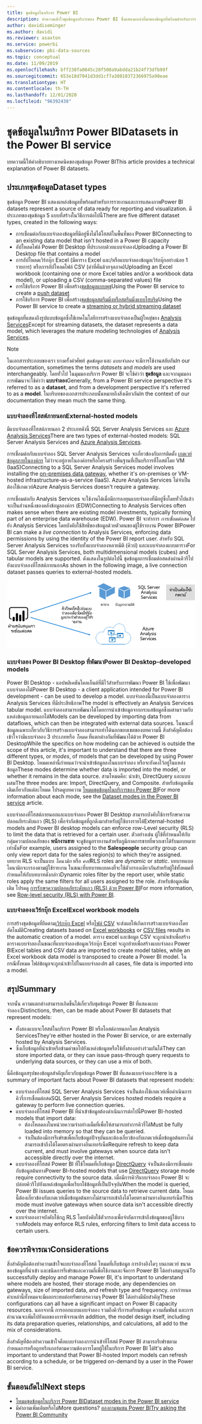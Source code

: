 ```yaml
---
title: ชุดข้อมูลในบริการ Power BI
description: ทำความเข้าใจชุดข้อมูลบริการของ Power BI ซึ่งแสดงแหล่งที่มาของข้อมูลที่พร้อมสำหรับการรายงานและการแสดงภาพ
author: davidiseminger
ms.author: davidi
ms.reviewer: asaxton
ms.service: powerbi
ms.subservice: pbi-data-sources
ms.topic: conceptual
ms.date: 11/09/2019
ms.openlocfilehash: bff238fa0845c28f508a9abdda21b24f73dfb99f
ms.sourcegitcommit: 653e18d7041d3dd1cf7a38010372366975a98eae
ms.translationtype: HT
ms.contentlocale: th-TH
ms.lasthandoff: 12/01/2020
ms.locfileid: "96392438"
---
```

# <a name="datasets-in-the-power-bi-service"></a><span data-ttu-id="5e8c6-103">ชุดข้อมูลในบริการ Power BI</span><span class="sxs-lookup"><span data-stu-id="5e8c6-103">Datasets in the Power BI service</span></span>

<span data-ttu-id="5e8c6-104">บทความนี้ให้คำอธิบายทางเทคนิคของชุดข้อมูล Power BI</span><span class="sxs-lookup"><span data-stu-id="5e8c6-104">This article provides a technical explanation of Power BI datasets.</span></span>

## <a name="dataset-types"></a><span data-ttu-id="5e8c6-105">ประเภทชุดข้อมูล</span><span class="sxs-lookup"><span data-stu-id="5e8c6-105">Dataset types</span></span>

<span data-ttu-id="5e8c6-106">ชุดข้อมูล Power BI แสดงแหล่งข้อมูลที่พร้อมสำหรับการรายงานและการแสดงภาพ</span><span class="sxs-lookup"><span data-stu-id="5e8c6-106">Power BI datasets represent a source of data ready for reporting and visualization.</span></span> <span data-ttu-id="5e8c6-107">มีประเภทของชุดข้อมูล 5 แบบที่สร้างในวิธีการต่อไปนี้</span><span class="sxs-lookup"><span data-stu-id="5e8c6-107">There are five different dataset types, created in the following ways:</span></span>

- <span data-ttu-id="5e8c6-108">การเชื่อมต่อกับแบบจำลองข้อมูลที่มีอยู่ซึ่งไม่ได้โฮสต์ในพื้นที่ของ Power BI</span><span class="sxs-lookup"><span data-stu-id="5e8c6-108">Connecting to an existing data model that isn't hosted in a Power BI capacity</span></span>
- <span data-ttu-id="5e8c6-109">อัปโหลดไฟล์ Power BI Desktop ที่ประกอบด้วยแบบจำลอง</span><span class="sxs-lookup"><span data-stu-id="5e8c6-109">Uploading a Power BI Desktop file that contains a model</span></span>
- <span data-ttu-id="5e8c6-110">การอัปโหลดเวิร์กบุ๊ก Excel (มีตาราง Excel และ/หรือแบบจำลองข้อมูลเวิร์กบุ๊กอย่างน้อย 1 รายการ) หรือการอัปโหลดไฟล์ CSV (ค่าที่คั่นด้วยจุลภาค)</span><span class="sxs-lookup"><span data-stu-id="5e8c6-110">Uploading an Excel workbook (containing one or more Excel tables and/or a workbook data model), or uploading a  CSV (comma-separated values) file</span></span>
- <span data-ttu-id="5e8c6-111">การใช้บริการ Power BI เพื่อสร้าง[ชุดข้อมูลแบบพุช](../developer/automation/walkthrough-push-data.md)</span><span class="sxs-lookup"><span data-stu-id="5e8c6-111">Using the Power BI service to create a [push dataset](../developer/automation/walkthrough-push-data.md)</span></span>
- <span data-ttu-id="5e8c6-112">การใช้บริการ Power BI เพื่อสร้าง[ชุดข้อมูลสตรีมมิ่งหรือสตรีมมิ่งแบบไฮบริด](service-real-time-streaming.md)</span><span class="sxs-lookup"><span data-stu-id="5e8c6-112">Using the Power BI service to create a [streaming or hybrid streaming dataset](service-real-time-streaming.md)</span></span>

<span data-ttu-id="5e8c6-113">ชุดข้อมูลที่แสดงถึงรูปแบบข้อมูลซึ่งใช้เทคโนโลยีการสร้างแบบจำลองเป็นผู้ใหญ่ของ [Analysis Services](/analysis-services/analysis-services-overview)</span><span class="sxs-lookup"><span data-stu-id="5e8c6-113">Except for streaming datasets, the dataset represents a data model, which leverages the mature modeling technologies of [Analysis Services](/analysis-services/analysis-services-overview).</span></span>

> [!NOTE]
> <span data-ttu-id="5e8c6-114">ในเอกสารประกอบของเรา บางครั้งคำศัพท์ _ชุดข้อมูล_ และ _แบบจำลอง_ จะมีการใช้งานสลับกัน</span><span class="sxs-lookup"><span data-stu-id="5e8c6-114">In our documentation, sometimes the terms _datasets_ and _models_ are used interchangeably.</span></span> <span data-ttu-id="5e8c6-115">โดยทั่วไป ในมุมมองบริการ Power BI จะใช้คำว่า **ชุดข้อมูล** และจากมุมมองการพัฒนาจะใช้คำว่า **แบบจำลอง**</span><span class="sxs-lookup"><span data-stu-id="5e8c6-115">Generally, from a Power BI service perspective it's referred to as a **dataset**, and from a development perspective it's referred to as a **model**.</span></span> <span data-ttu-id="5e8c6-116">ในบริบทของเอกสารประกอบนั้นหมายถึงสิ่งเดียวกัน</span><span class="sxs-lookup"><span data-stu-id="5e8c6-116">In the context of our documentation they mean much the same thing.</span></span>

### <a name="external-hosted-models"></a><span data-ttu-id="5e8c6-117">แบบจำลองที่โฮสต์ภายนอก</span><span class="sxs-lookup"><span data-stu-id="5e8c6-117">External-hosted models</span></span>

<span data-ttu-id="5e8c6-118">มีแบบจำลองที่โฮสต์ภายนอก 2 ประเภทดังนี้ SQL Server Analysis Services และ [Azure Analysis Services](/azure/analysis-services/analysis-services-overview)</span><span class="sxs-lookup"><span data-stu-id="5e8c6-118">There are two types of external-hosted models: SQL Server Analysis Services and [Azure Analysis Services](/azure/analysis-services/analysis-services-overview).</span></span>

<span data-ttu-id="5e8c6-119">การเชื่อมต่อกับแบบจำลอง SQL Server Analysis Services จะเกี่ยวข้องกับการติดตั้ง [เกตเวย์ข้อมูลภายในองค์กร](service-gateway-onprem.md) ไม่ว่าจะอยู่ภายในองค์กรหรือโครงสร้างพื้นฐานที่เป็นบริการที่โอสต์โดย VM (IaaS)</span><span class="sxs-lookup"><span data-stu-id="5e8c6-119">Connecting to a SQL Server Analysis Services model involves installing the [on-premises data gateway](service-gateway-onprem.md), whether it's on-premises or VM-hosted infrastructure-as-a-service (IaaS).</span></span> <span data-ttu-id="5e8c6-120">Azure Analysis Services ไม่จำเป็นต้องใช้เกตเวย์</span><span class="sxs-lookup"><span data-stu-id="5e8c6-120">Azure Analysis Services doesn't require a gateway.</span></span>

<span data-ttu-id="5e8c6-121">การเชื่อมต่อกับ Analysis Services จะใช้งานได้เมื่อมีการลงทุนแบบจำลองที่มีอยู่ซึ่งโดยทั่วไปแล้วจะเป็นส่วนหนึ่งของคลังข้อมูลองค์กร (EDW)</span><span class="sxs-lookup"><span data-stu-id="5e8c6-121">Connecting to Analysis Services often makes sense when there are existing model investments, typically forming part of an enterprise data warehouse (EDW).</span></span> <span data-ttu-id="5e8c6-122">Power BI จะทำการ _การเชื่อมต่อสด_ ไปยัง Analysis Services โดยบังคับใช้สิทธิ์ของข้อมูลด้วยตัวตนของผู้ใช้รายงาน Power BI</span><span class="sxs-lookup"><span data-stu-id="5e8c6-122">Power BI can make a _live connection_ to Analysis Services, enforcing data permissions by using the identity of the Power BI report user.</span></span> <span data-ttu-id="5e8c6-123">สำหรับ SQL Server Analysis Services รองรับทั้งแบบจำลองหลายมิติ (คิวบ์) และแบบจำลองแบบตาราง</span><span class="sxs-lookup"><span data-stu-id="5e8c6-123">For SQL Server Analysis Services, both multidimensional models (cubes) and tabular models are supported.</span></span> <span data-ttu-id="5e8c6-124">ดังแสดงในรูปต่อไปนี้ ชุดข้อมูลการเชื่อมต่อสดส่งผ่านคิวรีไปยังแบบจำลองที่โฮสต์ภายนอก</span><span class="sxs-lookup"><span data-stu-id="5e8c6-124">As shown in the following image, a live connection dataset passes queries to external-hosted models.</span></span>

![ชุดข้อมูลการเชื่อมต่อสดส่งผ่านคิวรีไปยังแบบจำลองที่โฮสต์ภายนอก](media/service-datasets-understand/live-connection-dataset.png)

### <a name="power-bi-desktop-developed-models"></a><span data-ttu-id="5e8c6-126">แบบจำลอง Power BI Desktop ที่พัฒนา</span><span class="sxs-lookup"><span data-stu-id="5e8c6-126">Power BI Desktop-developed models</span></span>

<span data-ttu-id="5e8c6-127">Power BI Desktop - แอปพลิเคชันไคลเอ็นต์ที่มีไว้สำหรับการพัฒนา Power BI ใช้เพื่อพัฒนาแบบจำลองได้</span><span class="sxs-lookup"><span data-stu-id="5e8c6-127">Power BI Desktop - a client application intended for Power BI development - can be used to develop a model.</span></span> <span data-ttu-id="5e8c6-128">แบบจำลองนี้เป็นแบบจำลองตาราง Analysis Services ที่มีประสิทธิภาพ</span><span class="sxs-lookup"><span data-stu-id="5e8c6-128">The model is effectively an Analysis Services tabular model.</span></span> <span data-ttu-id="5e8c6-129">แบบจำลองสามารถพัฒนาได้โดยการนำเข้าข้อมูลจากกระแสข้อมูลซึ่งผสานรวมกับแหล่งข้อมูลภายนอกได้</span><span class="sxs-lookup"><span data-stu-id="5e8c6-129">Models can be developed by importing data from dataflows, which can then be integrated with external data sources.</span></span> <span data-ttu-id="5e8c6-130">ในขณะที่ข้อมูลเฉพาะเกี่ยวกับวิธีการสร้างแบบจำลองสามารถทำได้นอกขอบเขตของบทความนี้ สิ่งสำคัญคือต้องเข้าใจว่ามีแบบจำลอง 3 ประเภทหรือ _โหมด_ ที่แตกต่างกันที่พัฒนาได้ด้วย Power BI Desktop</span><span class="sxs-lookup"><span data-stu-id="5e8c6-130">While the specifics on how modeling can be achieved is outside the scope of this article, it's important to understand that there are three different types, or _modes_, of models that can be developed by using Power BI Desktop.</span></span> <span data-ttu-id="5e8c6-131">โหมดเหล่านี้กำหนดว่าจะนำเข้าข้อมูลลงในแบบจำลอง หรือจะยังคงไว้อยู่ในแหล่งข้อมูล</span><span class="sxs-lookup"><span data-stu-id="5e8c6-131">These modes determine whether data is imported into the model, or whether it remains in the data source.</span></span> <span data-ttu-id="5e8c6-132">สามโหมดคือ: นำเข้า, DirectQuery และแบบผสม</span><span class="sxs-lookup"><span data-stu-id="5e8c6-132">The three modes are: Import, DirectQuery, and Composite.</span></span> <span data-ttu-id="5e8c6-133">สำหรับข้อมูลเพิ่มเติมเกี่ยวกับแต่ละโหมด โปรดดูบทความ [โหมดชุดข้อมูลในบริการของ Power BI](service-dataset-modes-understand.md)</span><span class="sxs-lookup"><span data-stu-id="5e8c6-133">For more information about each mode, see the [Dataset modes in the Power BI service](service-dataset-modes-understand.md) article.</span></span>

<span data-ttu-id="5e8c6-134">แบบจำลองที่โฮสต์ภายนอกและแบบจำลอง Power BI Desktop สามารถบังคับใช้การรักษาความปลอดภัยระดับแถว (RLS) เพื่อจำกัดข้อมูลที่ถูกดึงมาสำหรับผู้ใช้บางรายได้</span><span class="sxs-lookup"><span data-stu-id="5e8c6-134">External-hosted models and Power BI desktop models can enforce row-Level security (RLS) to limit the data that is retrieved for a certain user.</span></span> <span data-ttu-id="5e8c6-135">ตัวอย่างเช่น ผู้ใช้ที่กำหนดให้กับกลุ่มความปลอดภัยของ **พนักงานขาย** จะดูข้อมูลรายงานสำหรับภูมิภาคการขายที่พวกเขาได้รับมอบหมายเท่านั้น</span><span class="sxs-lookup"><span data-stu-id="5e8c6-135">For example, users assigned to the **Salespeople** security group can only view report data for the sales region(s) to which they're assigned.</span></span> <span data-ttu-id="5e8c6-136">บทบาท RLS จะเป็นแบบ _ไดนามิก_ หรือ _คงที่_</span><span class="sxs-lookup"><span data-stu-id="5e8c6-136">RLS roles are _dynamic_ or _static_.</span></span> <span data-ttu-id="5e8c6-137">บทบาทแบบไดนามิกจะกรองตามผู้ใช้รายงาน ในขณะที่บทบาทแบบคงที่จะใช้ตัวกรองเดียวกันสำหรับผู้ใช้ทั้งหมดที่กำหนดให้กับบทบาทดังกล่าว</span><span class="sxs-lookup"><span data-stu-id="5e8c6-137">Dynamic roles filter by the report user, while static roles apply the same filters for all users assigned to the role.</span></span> <span data-ttu-id="5e8c6-138">สำหรับข้อมูลเพิ่มเติม โปรดดู [การรักษาความปลอดภัยระดับแถว (RLS) ด้วย Power BI](../admin/service-admin-rls.md)</span><span class="sxs-lookup"><span data-stu-id="5e8c6-138">For more information, see [Row-level security (RLS) with Power BI](../admin/service-admin-rls.md).</span></span>

### <a name="excel-workbook-models"></a><span data-ttu-id="5e8c6-139">แบบจำลองงเวิร์กบุ๊ก Excel</span><span class="sxs-lookup"><span data-stu-id="5e8c6-139">Excel workbook models</span></span>

<span data-ttu-id="5e8c6-140">การสร้างชุดข้อมูลที่ยึดตาม[เวิร์กบุ๊ก Excel](service-excel-workbook-files.md) หรือ[ไฟล์ CSV](service-comma-separated-value-files.md)  จะส่งผลให้เกิดการสร้างแบบจำลองโดยอัตโนมัติ</span><span class="sxs-lookup"><span data-stu-id="5e8c6-140">Creating datasets based on [Excel workbooks](service-excel-workbook-files.md) or [CSV files](service-comma-separated-value-files.md) results in the automatic creation of a model.</span></span> <span data-ttu-id="5e8c6-141">ตาราง excel และข้อมูล CSV จะถูกนำเข้าเพื่อสร้างตารางแบบจำลองในขณะที่แบบจำลองข้อมูลเวิร์กบุ๊ก Excel จะถูกย้ายเพื่อสร้างแบบจำลอง Power BI</span><span class="sxs-lookup"><span data-stu-id="5e8c6-141">Excel tables and CSV data are imported to create model tables, while an Excel workbook data model is transposed to create a Power BI model.</span></span> <span data-ttu-id="5e8c6-142">ในกรณีทั้งหมด ไฟล์ข้อมูลจะถูกนำเข้าไปในแบบจำลอง</span><span class="sxs-lookup"><span data-stu-id="5e8c6-142">In all cases, file data is imported into a model.</span></span>

## <a name="summary"></a><span data-ttu-id="5e8c6-143">สรุป</span><span class="sxs-lookup"><span data-stu-id="5e8c6-143">Summary</span></span>

<span data-ttu-id="5e8c6-144">จากนั้น ความแตกต่างสามารถเกิดขึ้นได้เกี่ยวกับชุดข้อมูล Power BI ที่แสดงแบบจำลอง:</span><span class="sxs-lookup"><span data-stu-id="5e8c6-144">Distinctions, then, can be made about Power BI datasets that represent models:</span></span>

- <span data-ttu-id="5e8c6-145">ทั้งสองแบบจะโฮสต์ในบริการ Power BI หรือโอสต์ภายนอกโดย Analysis Services</span><span class="sxs-lookup"><span data-stu-id="5e8c6-145">They're either hosted in the Power BI service, or are externally hosted by Analysis Services.</span></span>
- <span data-ttu-id="5e8c6-146">ซึ่งเก็บข้อมูลที่นำเข้าหรือข้ามคำขอไปยังแหล่งข้อมูลหรือใช้ทั้งสองอย่างร่วมกันได้</span><span class="sxs-lookup"><span data-stu-id="5e8c6-146">They can store imported data, or they can issue pass-through query requests to underlying data sources, or they can use a mix of both.</span></span>

<span data-ttu-id="5e8c6-147">นี่คือข้อมูลสรุปของข้อมูลสำคัญเกี่ยวกับชุดข้อมูล Power BI ที่แสดงแบบจำลอง:</span><span class="sxs-lookup"><span data-stu-id="5e8c6-147">Here is a summary of important facts about Power BI datasets that represent models:</span></span>

- <span data-ttu-id="5e8c6-148">แบบจำลองที่โฮสต์ SQL Server Analysis Services จำเป็นต้องใช้เกตเวย์เพื่อดำเนินการคิวรี่การเชื่อมต่อสด</span><span class="sxs-lookup"><span data-stu-id="5e8c6-148">SQL Server Analysis Services hosted models require a gateway to perform live connection queries.</span></span>
- <span data-ttu-id="5e8c6-149">แบบจำลองที่โฮสต์ Power BI ที่นำเข้าข้อมูลต้องดำเนินการต่อไปนี้</span><span class="sxs-lookup"><span data-stu-id="5e8c6-149">Power BI-hosted models that import data:</span></span>
  - <span data-ttu-id="5e8c6-150">ต้องโหลดลงในหน่วยความจำอย่างเต็มที่เพื่อให้สามารถทำการคิวรี่ได้</span><span class="sxs-lookup"><span data-stu-id="5e8c6-150">Must be fully loaded into memory so that they can be queried.</span></span>
  - <span data-ttu-id="5e8c6-151">จำเป็นต้องมีการรีเฟรชเพื่อเก็บข้อมูลปัจจุบันและต้องเกี่ยวข้องกับเกตเวย์เมื่อข้อมูลต้นทางไม่สามารถเข้าถึงได้โดยตรงผ่านทางอินเทอร์เน็ต</span><span class="sxs-lookup"><span data-stu-id="5e8c6-151">Require refresh to keep data current, and must involve gateways when source data isn't accessible directly over the internet.</span></span>
- <span data-ttu-id="5e8c6-152">แบบจำลองที่โฮสต์ Power BI ที่ใช้โหมดที่เก็บข้อมูล [DirectQuery](desktop-directquery-about.md) จำเป็นต้องมีการเชื่อมต่อกับข้อมูลต้นทาง</span><span class="sxs-lookup"><span data-stu-id="5e8c6-152">Power BI-hosted models that use [DirectQuery](desktop-directquery-about.md) storage mode require connectivity to the source data.</span></span> <span data-ttu-id="5e8c6-153">เมื่อมีการคิวรีแบบจำลอง Power BI จะปล่อยคิวรีไปยังแหล่งข้อมูลเพื่อเรียกใช้ข้อมูลที่เป็นปัจจุบัน</span><span class="sxs-lookup"><span data-stu-id="5e8c6-153">When the model is queried, Power BI issues queries to the source data to retrieve current data.</span></span> <span data-ttu-id="5e8c6-154">โหมดนี้ต้องเกี่ยวข้องกับเกตเวย์เมื่อข้อมูลต้นทางไม่สามารถเข้าถึงได้โดยตรงผ่านทางอินเทอร์เน็ต</span><span class="sxs-lookup"><span data-stu-id="5e8c6-154">This mode must involve gateways when source data isn't accessible directly over the internet.</span></span>
- <span data-ttu-id="5e8c6-155">แบบจำลองอาจบังคับใช้กฎ RLS โดยบังคับใช้ตัวกรองเพื่อจำกัดการเข้าถึงข้อมูลของผู้ใช้บางราย</span><span class="sxs-lookup"><span data-stu-id="5e8c6-155">Models may enforce RLS rules, enforcing filters to limit data access to certain users.</span></span>

## <a name="considerations"></a><span data-ttu-id="5e8c6-156">ข้อควรพิจารณา</span><span class="sxs-lookup"><span data-stu-id="5e8c6-156">Considerations</span></span>

<span data-ttu-id="5e8c6-157">สิ่งสำคัญคือต้องทำความเข้าใจแบบจำลองที่โฮสต์ โหมดที่เก็บข้อมูล การอ้างอิงใดๆ บนเกตเวย์ ขนาดของข้อมูลที่นำเข้า และชนิดการรีเฟรชและความถี่เพื่อใช้งานและจัดการ Power BI ได้อย่างสมบูรณ์</span><span class="sxs-lookup"><span data-stu-id="5e8c6-157">To successfully deploy and manage Power BI, it's important to understand where models are hosted, their storage mode, any dependencies on gateways, size of imported data, and refresh type and frequency.</span></span> <span data-ttu-id="5e8c6-158">การกำหนดค่าเหล่านี้ทั้งหมดจะมีผลกระทบต่อทรัพยากรความจุ Power BI ได้อย่างมีนัยสำคัญ</span><span class="sxs-lookup"><span data-stu-id="5e8c6-158">These configurations can all have a significant impact on Power BI capacity resources.</span></span> <span data-ttu-id="5e8c6-159">นอกจากนี้ การออกแบบแบบจำลอง รวมถึงคิวรีการเตรียมข้อมูล ความสัมพันธ์ และการคำนวณจะเพิ่มไปยังผลของการพิจารณา</span><span class="sxs-lookup"><span data-stu-id="5e8c6-159">In addition, the model design itself, including its data preparation queries, relationships, and calculations, all add to the mix of considerations.</span></span>

<span data-ttu-id="5e8c6-160">สิ่งสำคัญที่ต้องทำความเข้าใจคือแบบจำลองการนำเข้าที่โฮสต์ Power BI สามารถรีเฟรชตามกำหนดการหรือถูกทริกเกอร์ตามความต้องการโดยผู้ใช้ในบริการ Power BI ได้</span><span class="sxs-lookup"><span data-stu-id="5e8c6-160">It's also important to understand that Power BI-hosted Import models can refresh according to a schedule, or be triggered on-demand by a user in the Power BI service.</span></span>

## <a name="next-steps"></a><span data-ttu-id="5e8c6-161">ขั้นตอนถัดไป</span><span class="sxs-lookup"><span data-stu-id="5e8c6-161">Next steps</span></span>

- [<span data-ttu-id="5e8c6-162">โหมดชุดข้อมูลในบริการ Power BI</span><span class="sxs-lookup"><span data-stu-id="5e8c6-162">Dataset modes in the Power BI service</span></span>](service-dataset-modes-understand.md)
- <span data-ttu-id="5e8c6-163">มีคำถามเพิ่มเติมหรือไม่</span><span class="sxs-lookup"><span data-stu-id="5e8c6-163">More questions?</span></span> [<span data-ttu-id="5e8c6-164">ลองถามชุมชน Power BI</span><span class="sxs-lookup"><span data-stu-id="5e8c6-164">Try asking the Power BI Community</span></span>](https://community.powerbi.com/)
